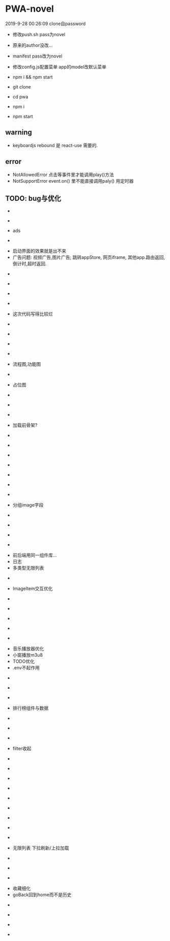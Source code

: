 # PWA-novel
2019-9-28 00:26:09 clone自password

- 修改push.sh pass为novel
- 原来的author没改...
- manifest pass改为novel
- 修改config.js配置菜单 app的model改默认菜单
- npm i && npm start

- git clone
- cd pwa
- npm i
- npm start

## warning
- keyboardjs rebound 是 react-use 需要的.

## error
- NotAllowedError 点击等事件里才能调用play()方法
- NotSupportError event.on() 里不能直接调用paly() 用定时器

## TODO: bug与优化
- ~~~cache~~~
- ~~~fullscreen (video player)~~~
- ads
- ~~~阻止非pwa模式~~~
- 启动界面的效果就是出不来
- 广告问题: 视频广告,图片广告; 跳转appStore, 网页iframe, 其他app.路由返回,倒计时,超时返回.
- ~~~隐藏referer~~~
- ~~~host设置功能~~~
- ~~~access-token过期bug~~~
- ~~~软件锁~~~ ErrorBoundary里怎么触发Observe?
- 这次代码写得比较烂
- ~~~可视化编辑后台~~~
- ~~~章节详情,ui:上一页,下一页~~~
- ~~~开发请求log ~~~
- ~~~未匹配路由没提示~~~
- 流程图,功能图
- ~~~mongo后端接口~~~
- 占位图
- ~~~没global-store没缓存的问题~~~
- ~~~loader得改改.~~~
- ~~~需考虑缓存(size,ttl不是很必要)~~~
- 加载前骨架?
- ~~~page的URL的params解析~~~
- ~~~navi写到context~~~
- ~~~开发面板: 可移动/显示调试的参数~~~
- ~~~歌单里删除歌曲~~~
- ~~~音乐播放器放到外层 top: -1000px,自己写控制按钮~~~
- ~~~不使用橡皮筋效果,自己写(不然得有滚动的地方都加smooth类名~~ 反人类)better-scroll?~~~
- ~~~iframe看小说~~~
- 分组image字段
- ~~~picker和其他组件~~~
- ~~~本地记录~~~
- ~~~Navi渐变~~~
- ~~~手势返回~~~
- 前后端用同一组件库...
- 日志
- 多类型无限列表
- ~~~打包优化大小~~~
- ImageItem交互优化
- ~~~Home的tab路由变化~~~
- ~~~group单页根据name查询~~~
- ~~~统一用resource的model~~~
- ~~~onQueryChange 要放顶层? group fetch后调用一次?~~~
- ~~~重复render的bug group里就带数据? 先做resource的后台~~~
- 音乐播放器优化
- 小窗播放m3u8
- TODO优化
- .env不起作用
- ~~~后台用上react-ueditor~~~
- ~~~MySQL旧数据还原~~~
- ~~~react-use解决重复render问题?~~~
- 排行榜组件与数据
- ~~~持续更新小说~~~
- ~~~loader的逻辑优化~~~
- ~~~音乐的优化~~~
- filter收起
- ~~~loader数据的保持~~~
- ~~~多层覆盖~~~
- ~~~启动用化~~~
- ~~~都放到root目录~~~
- ~~~image-line优化~~~
- ~~~group页参数处理~~~
- ~~~响应用户onpopstate事件 与 动画~~~
- ~~~存储前缀~~~
- ~~~history-record 书架~~~
- 无限列表 下拉刷新/上拉加载
- ~~~播放器事件~~~
- ~~~滑动删除~~~
- ~~~收藏与名单~~~
- 收藏细化
- goBack回到home而不是历史
- ~~~iOS原生的前进后退手势会造成动画重复~~~
- ~~~搜索页面~~~
- ~~~起点型条件收缩~~~
- ~~~再次尝试手势返回~~~